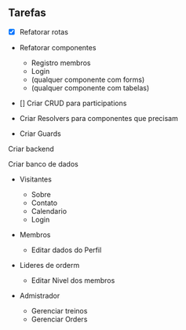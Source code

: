 ﻿## Tarefas

- [x] Refatorar rotas

- Refatorar componentes

  - Registro membros
  - Login
  - (qualquer componente com forms)
  - (qualquer componente com tabelas)

- [] Criar CRUD para participations

- Criar Resolvers para componentes que precisam

- Criar Guards

Criar backend

Criar banco de dados

- Visitantes
  - Sobre
  - Contato
  - Calendario
  - Login

- Membros
  - Editar dados do Perfil

- Lideres de orderm
  - Editar Nivel dos membros

- Admistrador
  - Gerenciar treinos
  - Gerenciar Orders
